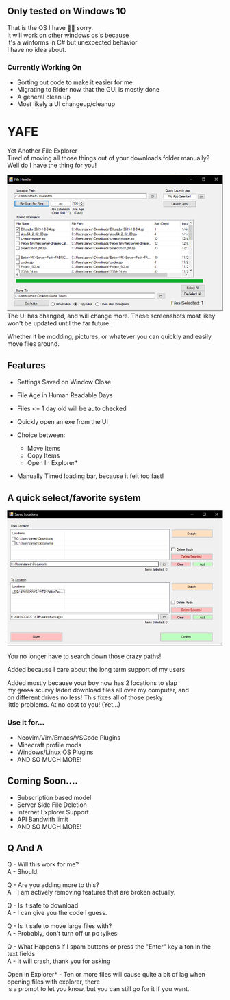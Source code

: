 ## Only tested on Windows 10
That is the OS I have 🤷‍♂️ sorry.</br>
It will work on other windows os's because</br>
it's a winforms in C# but unexpected behavior</br>
I have no idea about.

### Currently Working On
  - Sorting out code to make it easier for me
  - Migrating to Rider now that the GUI is mostly done
  - A general clean up
  - Most likely a UI changeup/cleanup

# YAFE
Yet Another File Explorer </br>
Tired of moving all those things out of your downloads folder manually?</br>
Well do I have the thing for you!

![picture of application with contents scanned](https://github.com/SRGTxTwinkie/YAFE/blob/main/Running.png?raw=true)
The UI has changed, and will change more. These screenshots most likey won't be updated until the far future.

Whether it be modding, pictures, or whatever you can quickly and easily move files around.

## Features

- Settings Saved on Window Close
- File Age in Human Readable Days
- Files <= 1 day old will be auto checked
- Quickly open an exe from the UI
- Choice between:

  - Move Items
  - Copy Items
  - Open In Explorer\*

- Manually Timed loading bar, because it felt too fast!


## A quick select/favorite system
![picture of application with favorites menu opened](https://github.com/SRGTxTwinkie/YAFE/blob/main/Favorites.png?raw=true)

<p>You no longer have to search down those crazy paths!</p>
<p>Added because I care about the long term support of my users</p>
<p>Added mostly because your boy now has 2 locations to slap  </br>
   my <strike>gross</strike> <bold>scurvy laden</bold> download files all over my computer, and   </br>
   on different drives no less! This fixes all of those pesky </br>
   little problems. At no cost to you! (Yet...)
</p>    

### Use it for...
  - Neovim/Vim/Emacs/VSCode Plugins
  - Minecraft profile mods
  - Windows/Linux OS Plugins
  - AND SO MUCH MORE!

## Coming Soon....
  - Subscription based model
  - Server Side File Deletion
  - Internet Explorer Support
  - API Bandwith limit
  - AND SO MUCH MORE!

## Q And A

Q - Will this work for me? </br>
A - Should.

Q - Are you adding more to this? </br>
A - I am actively removing features that are broken actually.

Q - Is it safe to download </br>
A - I can give you the code I guess.

Q - Is it safe to move large files with? </br>
A - Probably, don't turn off ur pc :yikes:

Q - What Happens if I spam buttons or press the "Enter" key a ton in the text fields </br>
A - It will crash, thank you for asking

Open in Explorer\* - Ten or more files will cause quite a bit of lag when opening files with explorer, there </br>
is a prompt to let you know, but you can still go for it if you want.
